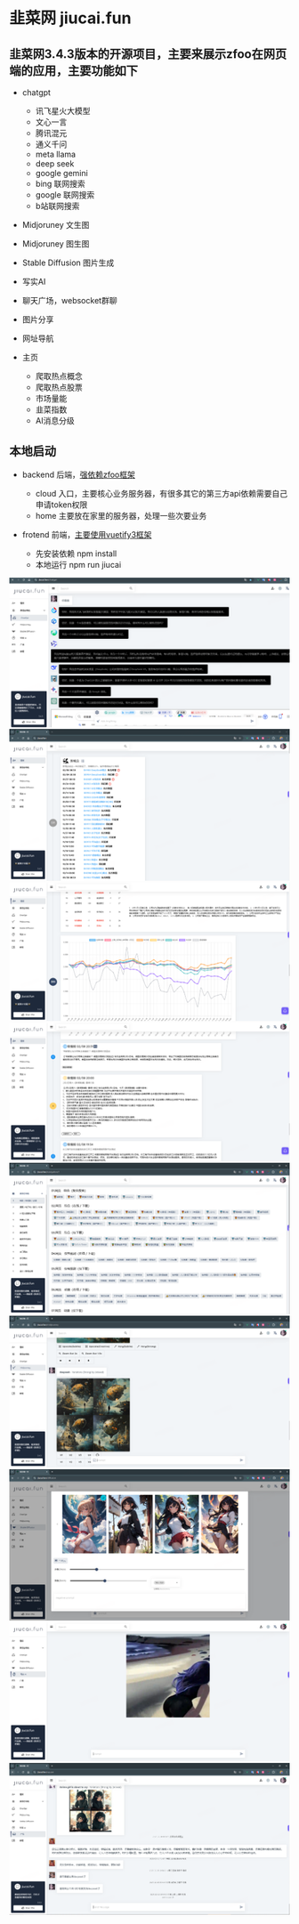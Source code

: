 # 韭菜网 jiucai.fun

## 韭菜网3.4.3版本的开源项目，主要来展示zfoo在网页端的应用，主要功能如下

- chatgpt
    - 讯飞星火大模型
    - 文心一言
    - 腾讯混元
    - 通义千问
    - meta llama
    - deep seek
    - google gemini
    - bing 联网搜索
    - google 联网搜索
    - b站联网搜索
  
- Midjoruney 文生图
- Midjoruney 图生图
- Stable Diffusion 图片生成
- 写实AI
- 聊天广场，websocket群聊
- 图片分享
- 网址导航

- 主页
    - 爬取热点概念
    - 爬取热点股票
    - 市场量能
    - 韭菜指数
    - AI消息分级

## 本地启动
- backend 后端，[强依赖zfoo框架](https://github.com/zfoo-project/zfoo)
  - cloud 入口，主要核心业务服务器，有很多其它的第三方api依赖需要自己申请token权限
  - home 主要放在家里的服务器，处理一些次要业务

- frotend 前端，[主要使用vuetify3框架](https://github.com/yangjiakai/lux-ui)
  - 先安装依赖 npm install
  - 本地运行 npm run jiucai
  
![img.png](image/img-1.png)
![img.png](image/img-2.png)
![img.png](image/img-3.png)
![img.png](image/img-4.png)
![img.png](image/img-5.png)
![img.png](image/img-6.png)
![img.png](image/img-7.png)
![img.png](image/img-8.png)
![img.png](image/img-9.png)
